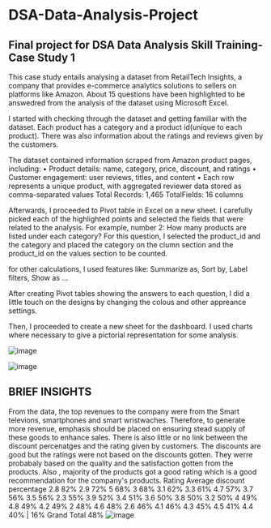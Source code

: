 # DSA-Data-Analysis-Project
## Final project for DSA Data Analysis Skill Training- Case Study 1

This case study entails analysing a dataset from RetailTech Insights, a company that provides e-commerce analytics solutions to sellers on platforms like Amazon.
About 15 questions have been highlighted to be answedred from the analysis of the dataset using Microsoft Excel.

I started with checking through the dataset and getting familiar with the dataset. Each product has a category and a product id(unique to each product). There was also information about the ratings and reviews given by the customers.

The dataset contained information scraped from Amazon product pages, including: 
•       Product details: name, category, price, discount, and ratings 
•       Customer engagement: user reviews, titles, and content 
•       Each row represents a unique product, with aggregated reviewer data stored as comma-separated values 
Total Records: 1,465 
TotalFields: 16 columns 

Afterwards, I proceeded to Pivot table in Excel on a new sheet. I carefully picked each of the highlighted points and selected the fields that were related to the analysis. For example, number 2: How many products are listed under each category? 
For this question, I selected the product_id and the category and placed the category on the clumn section and the product_id on the values section to be counted. 

for other calculations, I used features like: Summarize as, Sort by, Label filters, Show as ...

After creating Pivot tables showing the answers to each question, I did a little touch on the designs by changing the colous and other appreance settings. 

Then, I proceeded to create a new sheet for the dashboard. I used charts where necessary to give a pictorial representation for some analysis. 

![image](https://github.com/user-attachments/assets/6934c243-6ad9-46e1-9949-004aa1c67abe)

![image](https://github.com/user-attachments/assets/4b1d82c0-7e76-4e8e-ae1b-9b98afc7a73d)

## BRIEF INSIGHTS
From the data, the top revenues to the company were from the Smart televions, smartphones and smart wristwaches. Therefore, to generate more revenue, emphasis should be placed on ensuring stead supply of these goods to enhance sales. 
There is also little or no link between the discount percenatges and the rating given by customers. The discounts are good but the ratings were not based on the discounts gotten. They werre probabaly based on the quality and the satisfaction gotten from the products.
Also , majority of the products got a good rating which is a good recommendation for the company's products.
 Rating	Average discount percentage
2.8	82%
2.9	72%
5	68%
3	68%
3.1	62%
3.3	61%
4.7	57%
3.7	56%
3.5	56%
2.3	55%
3.9	52%
3.4	51%
3.6	50%
3.8	50%
3.2	50%
4	49%
4.8	49%
4.2	49%
2	48%
4.6	48%
2.6	46%
4.1	46%
4.3	45%
4.5	41%
4.4	40%
|	16%
Grand Total	48%
![image](https://github.com/user-attachments/assets/ca1e911b-b5ee-4fd7-bb27-1e3752ac8f5f)


